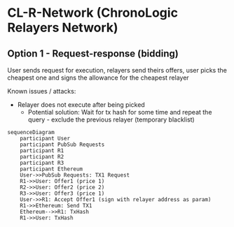 # CL-R-Network (ChronoLogic Relayers Network)

## Option 1 - Request-response (bidding)

User sends request for execution, relayers send theirs offers, user picks the cheapest one and signs the allowance for the cheapest relayer

Known issues / attacks:
* Relayer does not execute after being picked
  * Potential solution: Wait for tx hash for some time and repeat the query - exclude the previous relayer (temporary blacklist)

```mermaid
sequenceDiagram
    participant User
    participant PubSub Requests
    participant R1
    participant R2
    participant R3
    participant Ethereum
    User->>PubSub Requests: TX1 Request
    R1->>User: Offer1 (price 1)
    R2->>User: Offer2 (price 2)
    R3->>User: Offer3 (price 1)
    User->>R1: Accept Offer1 (sign with relayer address as param)
    R1->>Ethereum: Send TX1
    Ethereum-->>R1: TxHash 
    R1->>User: TxHash